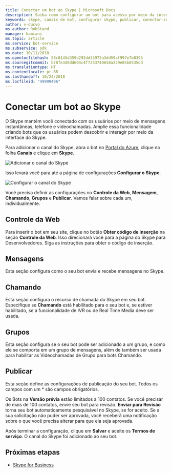 ```yaml
---
title: Conectar um bot ao Skype | Microsoft Docs
description: Saiba como configurar um bot para acesso por meio da interface do Skype.
keywords: skype, canais de bot, configurar skype, publicar, conectar-se aos canais
author: v-ducvo
ms.author: RobStand
manager: kamrani
ms.topic: article
ms.service: bot-service
ms.subservice: sdk
ms.date: 10/11/2018
ms.openlocfilehash: 58c8145d359d292dd33972a3dd59af997e7b8393
ms.sourcegitcommit: b78fe3d8dd604c4f7233740658a229e85b8535dd
ms.translationtype: HT
ms.contentlocale: pt-BR
ms.lasthandoff: 10/24/2018
ms.locfileid: "49999496"
---
```

# <a name="connect-a-bot-to-skype"></a>Conectar um bot ao Skype

O Skype mantém você conectado com os usuários por meio de mensagens instantâneas, telefone e videochamadas. Amplie essa funcionalidade criando bots que os usuários podem descobrir e interagir por meio da interface do Skype.

Para adicionar o canal do Skype, abra o bot no [Portal do Azure](https://portal.azure.com/), clique na folha **Canais** e clique em **Skype**.

![Adicionar o canal do Skype](~/media/channels/skype-addchannel.png)

Isso levará você para até a página de configurações **Configurar o Skype**.

![Configurar o canal do Skype](~/media/channels/skype_configure.png)

Você precisa definir as configurações no **Controle da Web**, **Mensagem**, **Chamando**, **Grupos** e **Publicar**. Vamos falar sobre cada um, individualmente.

## <a name="web-control"></a>Controle da Web

Para inserir o bot em seu site, clique no botão **Obter código de inserção** na seção **Controle da Web**. Isso direcionará você para a página do Skype para Desenvolvedores. Siga as instruções para obter o código de inserção.

## <a name="messaging"></a>Mensagens

Esta seção configura como o seu bot envia e recebe mensagens no Skype.

## <a name="calling"></a>Chamando

Esta seção configura o recurso de chamada do Skype em seu bot. Especifique se **Chamando** está habilitado para o seu bot e, se estiver habilitado, se a funcionalidade de IVR ou de Real Time Media deve ser usada.

## <a name="groups"></a>Grupos

Esta seção configura se o seu bot pode ser adicionado a um grupo, e como ele se comporta em um grupo de mensagens, além de também ser usada para habilitar as Videochamadas de Grupo para bots Chamando.

## <a name="publish"></a>Publicar

Esta seção define as configurações de publicação do seu bot. Todos os campos com um * são campos obrigatórios.

Os Bots na **Versão prévia** estão limitados a 100 contatos. Se você precisar de mais de 100 contatos, envie seu bot para revisão. **Enviar para Revisão** torna seu bot automaticamente pesquisável no Skype, se for aceito. Se a sua solicitação não puder ser aprovada, você receberá uma notificação sobre o que você precisa alterar para que ela seja aprovada.

Após terminar a configuração, clique em **Salvar** e aceite os **Termos de serviço**. O canal do Skype foi adicionado ao seu bot.

## <a name="next-steps"></a>Próximas etapas

* [Skype for Business](bot-service-channel-connect-skypeforbusiness.md)
